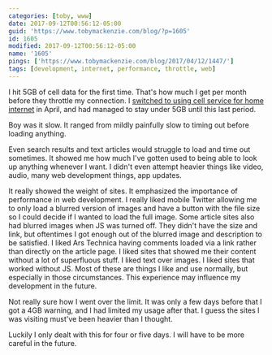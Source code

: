 ```yaml
---
categories: [toby, www]
date: 2017-09-12T00:56:12-05:00
guid: 'https://www.tobymackenzie.com/blog/?p=1605'
id: 1605
modified: 2017-09-12T00:56:12-05:00
name: '1605'
pings: ['https://www.tobymackenzie.com/blog/2017/04/12/1447/']
tags: [development, internet, performance, throttle, web]
---
```


I hit 5GB of cell data for the first time.  That's how much I get per month before they throttle my connection.<!--more-->  I [switched to using cell service for home internet](https://www.tobymackenzie.com/blog/2017/04/12/1447/) in April, and had managed to stay under 5GB until this last period.

Boy was it slow.  It ranged from mildly painfully slow to timing out before loading anything.

Even search results and text articles would struggle to load and time out sometimes.  It showed me how much I've gotten used to being able to look up anything whenever I want.  I didn't even attempt heavier things like video, audio, many web development things, app updates.

It really showed the weight of sites.  It emphasized the importance of performance in web development.  I really liked mobile Twitter allowing me to only load a blurred version of images and have a button with the file size so I could decide if I wanted to load the full image.  Some article sites also had blurred images when JS was turned off.  They didn't have the size and link, but oftentimes I got enough out of the blurred image and description to be satisfied.  I liked Ars Technica having comments loaded via a link rather than directly on the article page.  I liked sites that showed me their content without a lot of superfluous stuff.  I liked text over images.  I liked sites that worked without JS.  Most of these are things I like and use normally, but especially in those circumstances.  This experience may influence my development in the future.

Not really sure how I went over the limit.  It was only a few days before that I got a 4GB warning, and I had limited my usage after that.  I guess the sites I was visiting must've been heavier than I thought.

Luckily I only dealt with this for four or five days.  I will have to be more careful in the future.
